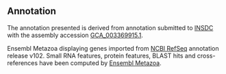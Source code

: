 **Annotation**
----------

The annotation presented is derived from annotation submitted to
[INSDC](http://www.insdc.org) with the assembly accession [GCA\_003369915.1](http://www.ebi.ac.uk/ena/data/view/GCA_003369915.1).

Ensembl Metazoa displaying genes imported from [NCBI RefSeq](https://www.ncbi.nlm.nih.gov/genome/annotation_euk/Drosophila_miranda/102) annotation release v102.
Small RNA features, protein features, BLAST hits and cross-references have been
computed by [Ensembl Metazoa](https://metazoa.ensembl.org/info/genome/annotation/index.html).
